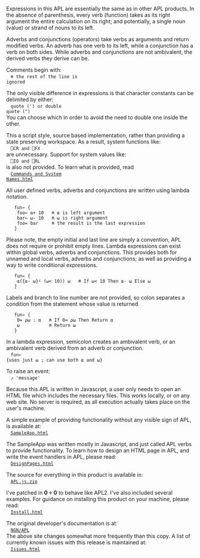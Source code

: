 Expressions in this APL are essentially the same as in other APL
products.  In the absence of parenthesis, every verb (function)
takes as its right argument the entire calculation on its right;
and potentially, a single noun (value) or strand of nouns to its left.<p>

Adverbs and conjunctions (operators) take verbs as arguments and
return modified verbs.  An adverb has one verb to its left, while
a conjunction has a verb on both sides.  While adverbs and
conjunctions are not ambivalent, the derived verbs they derive can be.<p>

Comments begin with:<br>
&nbsp;&nbsp;&nbsp;<code>⍝ the rest of the line is ignored</code><p>

The only visible difference in expressions is that character
constants can be delimited by either:<br>
&nbsp;&nbsp;&nbsp;<code>quote (') or double quote (")</code><br>
You can choose which in order to avoid the need to double one
inside the other.<p>

This a script style, source based implementation, rather than providing
a state preserving workspace.  As a result, system functions like:<br>
&nbsp;&nbsp;&nbsp;<code>⎕CR and ⎕FX</code><br>
are unnecessary.  Support for system values like:<br>
&nbsp;&nbsp;&nbsp;<code>⎕IO and ⎕RL</code><br>
is also not provided.  To learn what is provided, read<br>
&nbsp;&nbsp;&nbsp;<a href="Commands and System Names.html"><code>Commands and System Names.html</code></a><p>

All user defined verbs, adverbs and conjunctions are written using
lambda notation.
<pre><code>   fun← {
    foo← ⍺+ 10   ⍝ ⍺ is left argument
    bar← ⍵- 10   ⍝ ⍵ is right argument
    foo= bar     ⍝ the result is the last expression
   }</code></pre>

Please note, the empty initial and last line are simply a
convention, APL does not require or prohibit empty lines.  Lambda
expressions can exist within global verbs, adverbs and
conjunctions.  This provides both for unnamed and local
verbs, adverbs and conjunctions; as well as providing a way to
write conditional expressions.
<pre><code>   fun← {
    ⍺({⍺- ⍵}⍤ (⍵< 10)) ⍵   ⍝ If ⍵< 10 Then ⍺- ⍵ Else ⍵
   }</code></pre>

Labels and branch to line number are not provided, so colon
separates a condition from the statement whose value is returned.
<pre><code>   fun← {
    0= ⍴⍵ : ⍺   ⍝ If 0= ⍴⍵ Then Return ⍺
    ⍵           ⍝ Return ⍵
   }</code></pre>

In a lambda expression, semicolon creates an ambivalent verb, or
an ambivalent verb derived from an adverb or conjunction.<br>
&nbsp;&nbsp;&nbsp;<code>fun← {uses just ⍵ ; can use both ⍺ and ⍵}</code><p>
   
To raise an event:<br>
&nbsp;&nbsp;&nbsp;<code>↗ 'message'</code><p>

Because this APL is written in Javascript, a user only needs to open
an HTML file which includes the necessary files.  This works locally,
or on any web site.  No server is required, as all execution actually
takes place on the user's machine.<p>

A simple example of providing functionality without any visible sign
of APL, is available at:<br>
&nbsp;&nbsp;&nbsp;<a href="../SampleApp.html"><code>SampleApp.html</code></a><p>

The SampleApp was written mostly in Javascript, and just called APL verbs
to provide functionality.  To learn how to design an HTML page in APL, and
write the event handlers in APL, please read:<br>
&nbsp;&nbsp;&nbsp;<a href="DesignPages.html"><code>DesignPages.html</code></a><p>

The source for everything in this product is available in:<br>
&nbsp;&nbsp;&nbsp;<a href="http://home.comcast.net/~paul.l.jackson/APL.js/APL.js.zip"><code>APL.js.zip</code></a><p>

I've patched in <b>0 ÷ 0</b> to behave like APL2.  I've also included
several examples.  For guidance on installing this product on your 
machine, please read:<br>
&nbsp;&nbsp;&nbsp;<a href="Install.html"><code>Install.html</code></a><p>

The original developer's documentation is at:<br>
&nbsp;&nbsp;&nbsp;<a href="https://github.com/ngn/apl#readme"><code>NGN/APL</code></a><br>
The above site changes somewhat more frequently than this copy.
A list of currently known issues with this release is maintained at:<br>
&nbsp;&nbsp;&nbsp;<a href="Issues.html"><code>Issues.html</code></a>

